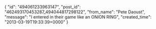  {
   "id": "494061233963147",
   "post_id": "462493170453287_494044817298122",
   "from_name": "Pete Daoust",
   "message": "I entered in their game like an ONION RING",
   "created_time": "2013-03-19T19:33:39+0000"
 }

